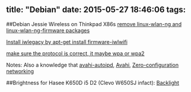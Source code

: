 title: "Debian"
date: 2015-05-27 18:46:06
tags:
---
##Debian Jessie Wireless on Thinkpad X86s 
[remove linux-wlan-ng and linux-wlan-ng-firmware packages](http://www.funtoo.org/Zero_Configuration_Networking)

[Install iwlegacy by apt-get install firmware-iwlwifi](https://wiki.debian.org/iwlegacy)

[make sure the protocol is correct, it maybe wpa or wpa2](http://linux.hd-wireless.se/bin/view/Linux/WPASupplicant)

Notes:
Also a knowledge that [avahi-autoipd](http://linux.die.net/man/8/avahi-autoipd), [Avahi](https://wiki.archlinux.org/index.php/Avahi), [Zero-configuration networking](http://en.wikipedia.org/wiki/Zero-configuration_networking)

##Brightness for Hasee K650D i5 D2 (Clevo W650SJ infact):
[Backlight](https://wiki.archlinux.org/index.php/Backlight)
